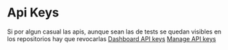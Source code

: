 # Api Keys

Si por algun casual las apis, aunque sean las de tests se quedan visibles en los repositorios hay que revocarlas
[Dashboard API keys](https://dashboard.stripe.com/apikeys)
[Manage API keys](https://stripe.com/docs/development/dashboard/manage-api-keys)